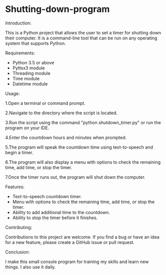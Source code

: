 # Shutting-down-program

Introduction:

This is a Python project that allows the user to set a timer for shutting down their computer. 
It is a command-line tool that can be run on any operating system that supports Python.

Requirements:

* Python 3.5 or above
* Pyttsx3 module
* Threading module
* Time module
* Datetime module

Usage:

1.Open a terminal or command prompt.

2.Navigate to the directory where the script is located.

3.Run the script using the command "python shutdown_timer.py" or run the program on your IDE.

4.Enter the countdown hours and minutes when prompted.

5.The program will speak the countdown time using text-to-speech and begin a timer.

6.The program will also display a menu with options to check the remaining time, add time, or stop the timer.

7.Once the timer runs out, the program will shut down the computer.

Features:

* Text-to-speech countdown timer.
* Menu with options to check the remaining time, add time, or stop the timer.
* Ability to add additional time to the countdown.
* Ability to stop the timer before it finishes.

Contributing:

Contributions to this project are welcome. 
If you find a bug or have an idea for a new feature, please create a GitHub issue or pull request.

Conclusion:

I make this small console program for training my skills and learn new things.
I also use it daily.
